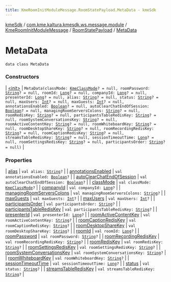 ```yaml
---
title: KmeRoomInitModuleMessage.RoomStatePayload.MetaData - kmeSdk
---
```


[kmeSdk](../../../../index.html) / [com.kme.kaltura.kmesdk.ws.message.module](../../../index.html) / [KmeRoomInitModuleMessage](../../index.html) / [RoomStatePayload](../index.html) / [MetaData](./index.html)

# MetaData

`data class MetaData`

### Constructors

| [&lt;init&gt;](-init-.html) | `MetaData(classMode: `[`KmeClassMode`](../../../../com.kme.kaltura.kmesdk.ws.message.type/-kme-class-mode/index.html)`? = null, roomPassword: `[`String`](https://kotlinlang.org/api/latest/jvm/stdlib/kotlin/-string/index.html)`? = null, roomId: `[`Long`](https://kotlinlang.org/api/latest/jvm/stdlib/kotlin/-long/index.html)`? = null, companyId: `[`Long`](https://kotlinlang.org/api/latest/jvm/stdlib/kotlin/-long/index.html)`? = null, presenterId: `[`Long`](https://kotlinlang.org/api/latest/jvm/stdlib/kotlin/-long/index.html)`? = null, alias: `[`String`](https://kotlinlang.org/api/latest/jvm/stdlib/kotlin/-string/index.html)`? = null, status: `[`String`](https://kotlinlang.org/api/latest/jvm/stdlib/kotlin/-string/index.html)`? = null, maxUsers: `[`Int`](https://kotlinlang.org/api/latest/jvm/stdlib/kotlin/-int/index.html)`? = null, maxGuests: `[`Int`](https://kotlinlang.org/api/latest/jvm/stdlib/kotlin/-int/index.html)`? = null, annotationsEnabled: `[`Boolean`](https://kotlinlang.org/api/latest/jvm/stdlib/kotlin/-boolean/index.html)`? = null, autoClearChatEndOfSession: `[`Boolean`](https://kotlinlang.org/api/latest/jvm/stdlib/kotlin/-boolean/index.html)`? = null, managingRoomServersColons: `[`String`](https://kotlinlang.org/api/latest/jvm/stdlib/kotlin/-string/index.html)`? = null, roomRedisKey: `[`String`](https://kotlinlang.org/api/latest/jvm/stdlib/kotlin/-string/index.html)`? = null, participantsTableRedisKey: `[`String`](https://kotlinlang.org/api/latest/jvm/stdlib/kotlin/-string/index.html)`? = null, roomSystemConversationsKey: `[`String`](https://kotlinlang.org/api/latest/jvm/stdlib/kotlin/-string/index.html)`? = null, roomActiveContentKey: `[`String`](https://kotlinlang.org/api/latest/jvm/stdlib/kotlin/-string/index.html)`? = null, roomWhiteboardKey: `[`String`](https://kotlinlang.org/api/latest/jvm/stdlib/kotlin/-string/index.html)`? = null, roomDesktopShareKey: `[`String`](https://kotlinlang.org/api/latest/jvm/stdlib/kotlin/-string/index.html)`? = null, roomRecordingRedisKey: `[`String`](https://kotlinlang.org/api/latest/jvm/stdlib/kotlin/-string/index.html)`? = null, roomCaptionRedisKey: `[`String`](https://kotlinlang.org/api/latest/jvm/stdlib/kotlin/-string/index.html)`? = null, streamsTableRedisKey: `[`String`](https://kotlinlang.org/api/latest/jvm/stdlib/kotlin/-string/index.html)`? = null, sessionTimeoutTime: `[`Long`](https://kotlinlang.org/api/latest/jvm/stdlib/kotlin/-long/index.html)`? = null, roomSettingsRedisKey: `[`String`](https://kotlinlang.org/api/latest/jvm/stdlib/kotlin/-string/index.html)`? = null, participantsOrder: `[`String`](https://kotlinlang.org/api/latest/jvm/stdlib/kotlin/-string/index.html)`? = null)` |

### Properties

| [alias](alias.html) | `val alias: `[`String`](https://kotlinlang.org/api/latest/jvm/stdlib/kotlin/-string/index.html)`?` |
| [annotationsEnabled](annotations-enabled.html) | `val annotationsEnabled: `[`Boolean`](https://kotlinlang.org/api/latest/jvm/stdlib/kotlin/-boolean/index.html)`?` |
| [autoClearChatEndOfSession](auto-clear-chat-end-of-session.html) | `val autoClearChatEndOfSession: `[`Boolean`](https://kotlinlang.org/api/latest/jvm/stdlib/kotlin/-boolean/index.html)`?` |
| [classMode](class-mode.html) | `val classMode: `[`KmeClassMode`](../../../../com.kme.kaltura.kmesdk.ws.message.type/-kme-class-mode/index.html)`?` |
| [companyId](company-id.html) | `val companyId: `[`Long`](https://kotlinlang.org/api/latest/jvm/stdlib/kotlin/-long/index.html)`?` |
| [managingRoomServersColons](managing-room-servers-colons.html) | `val managingRoomServersColons: `[`String`](https://kotlinlang.org/api/latest/jvm/stdlib/kotlin/-string/index.html)`?` |
| [maxGuests](max-guests.html) | `val maxGuests: `[`Int`](https://kotlinlang.org/api/latest/jvm/stdlib/kotlin/-int/index.html)`?` |
| [maxUsers](max-users.html) | `val maxUsers: `[`Int`](https://kotlinlang.org/api/latest/jvm/stdlib/kotlin/-int/index.html)`?` |
| [participantsOrder](participants-order.html) | `val participantsOrder: `[`String`](https://kotlinlang.org/api/latest/jvm/stdlib/kotlin/-string/index.html)`?` |
| [participantsTableRedisKey](participants-table-redis-key.html) | `val participantsTableRedisKey: `[`String`](https://kotlinlang.org/api/latest/jvm/stdlib/kotlin/-string/index.html)`?` |
| [presenterId](presenter-id.html) | `val presenterId: `[`Long`](https://kotlinlang.org/api/latest/jvm/stdlib/kotlin/-long/index.html)`?` |
| [roomActiveContentKey](room-active-content-key.html) | `val roomActiveContentKey: `[`String`](https://kotlinlang.org/api/latest/jvm/stdlib/kotlin/-string/index.html)`?` |
| [roomCaptionRedisKey](room-caption-redis-key.html) | `val roomCaptionRedisKey: `[`String`](https://kotlinlang.org/api/latest/jvm/stdlib/kotlin/-string/index.html)`?` |
| [roomDesktopShareKey](room-desktop-share-key.html) | `val roomDesktopShareKey: `[`String`](https://kotlinlang.org/api/latest/jvm/stdlib/kotlin/-string/index.html)`?` |
| [roomId](room-id.html) | `val roomId: `[`Long`](https://kotlinlang.org/api/latest/jvm/stdlib/kotlin/-long/index.html)`?` |
| [roomPassword](room-password.html) | `val roomPassword: `[`String`](https://kotlinlang.org/api/latest/jvm/stdlib/kotlin/-string/index.html)`?` |
| [roomRecordingRedisKey](room-recording-redis-key.html) | `val roomRecordingRedisKey: `[`String`](https://kotlinlang.org/api/latest/jvm/stdlib/kotlin/-string/index.html)`?` |
| [roomRedisKey](room-redis-key.html) | `val roomRedisKey: `[`String`](https://kotlinlang.org/api/latest/jvm/stdlib/kotlin/-string/index.html)`?` |
| [roomSettingsRedisKey](room-settings-redis-key.html) | `val roomSettingsRedisKey: `[`String`](https://kotlinlang.org/api/latest/jvm/stdlib/kotlin/-string/index.html)`?` |
| [roomSystemConversationsKey](room-system-conversations-key.html) | `val roomSystemConversationsKey: `[`String`](https://kotlinlang.org/api/latest/jvm/stdlib/kotlin/-string/index.html)`?` |
| [roomWhiteboardKey](room-whiteboard-key.html) | `val roomWhiteboardKey: `[`String`](https://kotlinlang.org/api/latest/jvm/stdlib/kotlin/-string/index.html)`?` |
| [sessionTimeoutTime](session-timeout-time.html) | `val sessionTimeoutTime: `[`Long`](https://kotlinlang.org/api/latest/jvm/stdlib/kotlin/-long/index.html)`?` |
| [status](status.html) | `val status: `[`String`](https://kotlinlang.org/api/latest/jvm/stdlib/kotlin/-string/index.html)`?` |
| [streamsTableRedisKey](streams-table-redis-key.html) | `val streamsTableRedisKey: `[`String`](https://kotlinlang.org/api/latest/jvm/stdlib/kotlin/-string/index.html)`?` |

